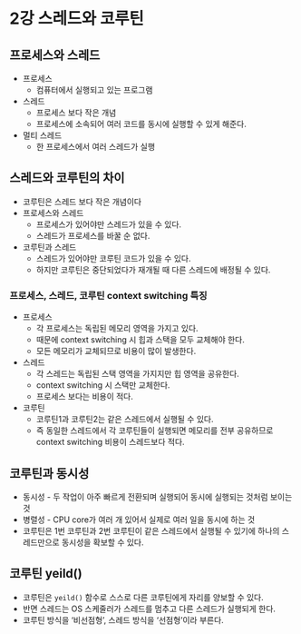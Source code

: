 # 2강 스레드와 코루틴
## 프로세스와 스레드

- 프로세스
    - 컴퓨터에서 실행되고 있는 프로그램
- 스레드
    - 프로세스 보다 작은 개념
    - 프로세스에 소속되어 여러 코드를 동시에 실행할 수 있게 해준다.
- 멀티 스레드
    - 한 프로세스에서 여러 스레드가 실행

## 스레드와 코루틴의 차이

- 코루틴은 스레드 보다 작은 개념이다
- 프로세스와 스레드
    - 프로세스가 있어야만 스레드가 있을 수 있다.
    - 스레드가 프로세스를 바꿀 순 없다.
- 코루틴과 스레드
    - 스레드가 있어야만 코루틴 코드가 있을 수 있다.
    - 하지만 코루틴은 중단되었다가 재개될 때 다른 스레드에 배정될 수 있다.

### 프로세스, 스레드, 코루틴 context switching 특징

- 프로세스
    - 각 프로세스는 독립된 메모리 영역을 가지고 있다.
    - 때문에 context switching 시 힙과 스택을 모두 교체해야 한다.
    - 모든 메모리가 교체되므로 비용이 많이 발생한다.
- 스레드
    - 각 스레드는 독립된 스택 영역을 가지지만 힙 영역을 공유한다.
    - context switching 시 스택만 교체한다.
    - 프로세스 보다는 비용이 적다.
- 코루틴
    - 코루틴1과 코루틴2는 같은 스레드에서 실행될 수 있다.
    - 즉 동일한 스레드에서 각 코루틴들이 실행되면 메모리를 전부 공유하므로 context switching 비용이 스레드보다 적다.

## 코루틴과 동시성

- 동시성 - 두 작업이 아주 빠르게 전환되며 실행되어 동시에 실행되는 것처럼 보이는 것
- 병렬성 - CPU core가 여러 개 있어서 실제로 여러 일을 동시에 하는 것
- 코루틴은 1번 코루틴과 2번 코루틴이 같은 스레드에서 실행될 수 있기에 하나의 스레드만으로 동시성을 확보할 수 있다.

## 코루틴 yeild()

- 코루틴은 `yeild()` 함수로 스스로 다른 코루틴에게 자리를 양보할 수 있다.
- 반면 스레드는 OS 스케줄러가 스레드를 멈추고 다른 스레드가 실행되게 한다.
- 코루틴 방식을 ‘비선점형’, 스레드 방식을 ‘선점형’이라 부른다.
